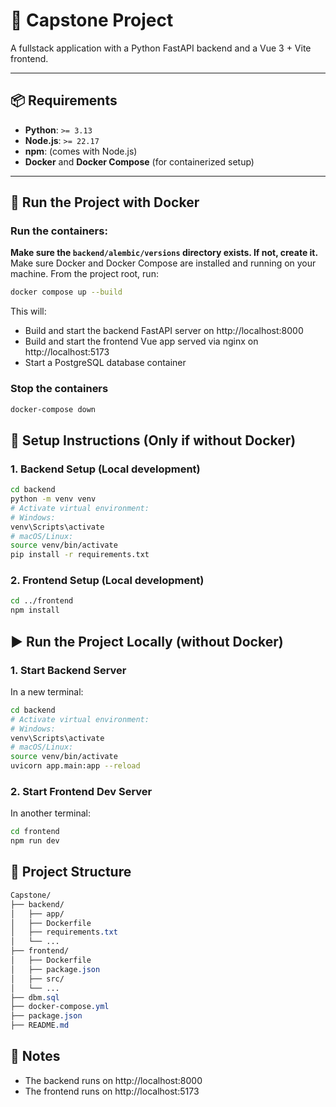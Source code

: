 # 🚀 Capstone Project

A fullstack application with a Python FastAPI backend and a Vue 3 + Vite frontend.

---
## 📦 Requirements

- **Python**: `>= 3.13`
- **Node.js**: `>= 22.17`
- **npm**: (comes with Node.js)
- **Docker** and **Docker Compose** (for containerized setup)

---

## 🐳 Run the Project with Docker
### Run the containers:
**Make sure the `backend/alembic/versions` directory exists. If not, create it.**  
Make sure Docker and Docker Compose are installed and running on your machine.
From the project root, run:
```bash
docker compose up --build
```
This will:
- Build and start the backend FastAPI server on http://localhost:8000
- Build and start the frontend Vue app served via nginx on http://localhost:5173
- Start a PostgreSQL database container

### Stop the containers
```bash
docker-compose down
```

## 🔧 Setup Instructions (Only if without Docker)
### 1. Backend Setup (Local development)
```bash
cd backend
python -m venv venv
# Activate virtual environment:
# Windows:
venv\Scripts\activate
# macOS/Linux:
source venv/bin/activate
pip install -r requirements.txt
```

### 2. Frontend Setup (Local development)
```bash
cd ../frontend
npm install
```

## ▶️ Run the Project Locally (without Docker)
### 1. Start Backend Server
In a new terminal:
```bash
cd backend
# Activate virtual environment:
# Windows:
venv\Scripts\activate
# macOS/Linux:
source venv/bin/activate
uvicorn app.main:app --reload
```

### 2. Start Frontend Dev Server
In another terminal:
```bash
cd frontend
npm run dev
```

## 📁 Project Structure
```css
Capstone/
├── backend/
│   ├── app/
│   ├── Dockerfile
│   ├── requirements.txt
│   └── ...
├── frontend/
│   ├── Dockerfile
│   ├── package.json
│   ├── src/
│   └── ...
├── dbm.sql
├── docker-compose.yml
├── package.json
├── README.md
```

## 📝 Notes
- The backend runs on http://localhost:8000
- The frontend runs on http://localhost:5173
